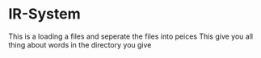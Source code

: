 # IR-System
This is a loading a files and seperate the files into peices
This give you all thing about words in the directory you give 
